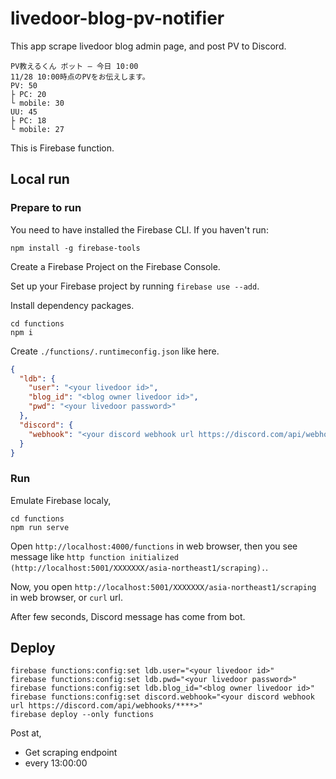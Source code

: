 # livedoor-blog-pv-notifier

This app scrape livedoor blog admin page, and post PV to Discord.

```
PV教えるくん ボット — 今日 10:00
11/28 10:00時点のPVをお伝えします。
PV: 50
├ PC: 20
└ mobile: 30
UU: 45
├ PC: 18
└ mobile: 27
```

This is Firebase function.

## Local run

### Prepare to run

You need to have installed the Firebase CLI. If you haven't run:
```
npm install -g firebase-tools
```

Create a Firebase Project on the Firebase Console.

Set up your Firebase project by running `firebase use --add`.

Install dependency packages.
```
cd functions
npm i
```

Create `./functions/.runtimeconfig.json` like here.
```:.runtimeconfig.json
{
  "ldb": {
    "user": "<your livedoor id>",
    "blog_id": "<blog owner livedoor id>",
    "pwd": "<your livedoor password>"
  },
  "discord": {
    "webhook": "<your discord webhook url https://discord.com/api/webhooks/****>"
  }
}
```

### Run

Emulate Firebase localy,
```
cd functions
npm run serve
```

Open `http://localhost:4000/functions` in web browser, then you see message like `http function initialized (http://localhost:5001/XXXXXXX/asia-northeast1/scraping).`.

Now, you open `http://localhost:5001/XXXXXXX/asia-northeast1/scraping` in web browser, or `curl` url.

After few seconds, Discord message has come from bot.

## Deploy

```
firebase functions:config:set ldb.user="<your livedoor id>"
firebase functions:config:set ldb.pwd="<your livedoor password>"
firebase functions:config:set ldb.blog_id="<blog owner livedoor id>"
firebase functions:config:set discord.webhook="<your discord webhook url https://discord.com/api/webhooks/****>"
firebase deploy --only functions
```

Post at,
 - Get scraping endpoint
 - every 13:00:00
